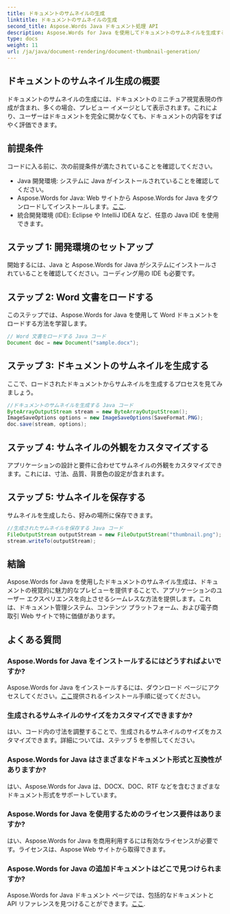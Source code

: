 ```yaml
---
title: ドキュメントのサムネイルの生成
linktitle: ドキュメントのサムネイルの生成
second_title: Aspose.Words Java ドキュメント処理 API
description: Aspose.Words for Java を使用してドキュメントのサムネイルを生成する方法を学びます。視覚的なプレビューでユーザー エクスペリエンスを向上させます。
type: docs
weight: 11
url: /ja/java/document-rendering/document-thumbnail-generation/
---
```


## ドキュメントのサムネイル生成の概要

ドキュメントのサムネイルの生成には、ドキュメントのミニチュア視覚表現の作成が含まれ、多くの場合、プレビュー イメージとして表示されます。これにより、ユーザーはドキュメントを完全に開かなくても、ドキュメントの内容をすばやく評価できます。

## 前提条件

コードに入る前に、次の前提条件が満たされていることを確認してください。

- Java 開発環境: システムに Java がインストールされていることを確認してください。
-  Aspose.Words for Java: Web サイトから Aspose.Words for Java をダウンロードしてインストールします。[ここ](https://releases.aspose.com/words/java/).
- 統合開発環境 (IDE): Eclipse や IntelliJ IDEA など、任意の Java IDE を使用できます。

## ステップ 1: 開発環境のセットアップ

開始するには、Java と Aspose.Words for Java がシステムにインストールされていることを確認してください。コーディング用の IDE も必要です。

## ステップ 2: Word 文書をロードする

このステップでは、Aspose.Words for Java を使用して Word ドキュメントをロードする方法を学習します。

```java
// Word 文書をロードする Java コード
Document doc = new Document("sample.docx");
```

## ステップ 3: ドキュメントのサムネイルを生成する

ここで、ロードされたドキュメントからサムネイルを生成するプロセスを見てみましょう。

```java
//ドキュメントのサムネイルを生成する Java コード
ByteArrayOutputStream stream = new ByteArrayOutputStream();
ImageSaveOptions options = new ImageSaveOptions(SaveFormat.PNG);
doc.save(stream, options);
```

## ステップ 4: サムネイルの外観をカスタマイズする

アプリケーションの設計と要件に合わせてサムネイルの外観をカスタマイズできます。これには、寸法、品質、背景色の設定が含まれます。

## ステップ 5: サムネイルを保存する

サムネイルを生成したら、好みの場所に保存できます。

```java
//生成されたサムネイルを保存する Java コード
FileOutputStream outputStream = new FileOutputStream("thumbnail.png");
stream.writeTo(outputStream);
```

## 結論

Aspose.Words for Java を使用したドキュメントのサムネイル生成は、ドキュメントの視覚的に魅力的なプレビューを提供することで、アプリケーションのユーザー エクスペリエンスを向上させるシームレスな方法を提供します。これは、ドキュメント管理システム、コンテンツ プラットフォーム、および電子商取引 Web サイトで特に価値があります。

## よくある質問

### Aspose.Words for Java をインストールするにはどうすればよいですか?

 Aspose.Words for Java をインストールするには、ダウンロード ページにアクセスしてください。[ここ](https://releases.aspose.com/words/java/)提供されるインストール手順に従ってください。

### 生成されるサムネイルのサイズをカスタマイズできますか?

はい、コード内の寸法を調整することで、生成されるサムネイルのサイズをカスタマイズできます。詳細については、ステップ 5 を参照してください。

### Aspose.Words for Java はさまざまなドキュメント形式と互換性がありますか?

はい、Aspose.Words for Java は、DOCX、DOC、RTF などを含むさまざまなドキュメント形式をサポートしています。

### Aspose.Words for Java を使用するためのライセンス要件はありますか?

はい、Aspose.Words for Java を商用利用するには有効なライセンスが必要です。ライセンスは、Aspose Web サイトから取得できます。

### Aspose.Words for Java の追加ドキュメントはどこで見つけられますか?

 Aspose.Words for Java ドキュメント ページでは、包括的なドキュメントと API リファレンスを見つけることができます。[ここ](https://reference.aspose.com/words/java/).